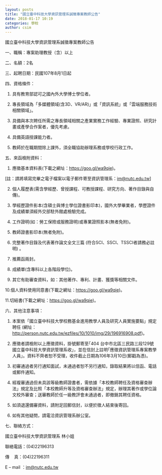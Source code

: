 ```yaml
---
layout: posts
title: "國立臺中科技大學資訊管理系誠徵專案教師公告"
date: 2018-01-17 10:19
categories: 學校
author: csim
---
```


國立臺中科技大學資訊管理系誠徵專案教師公告

一、職稱：專案助理教授（含）以上

二、名額：2名

三、起聘日期：民國107年8月1日起

四、資格條件：

1. 具有教育部認可之國內外大學博士學位者。

2. 專長領域為「多媒體領域(含3D、VR/AR)」或「資訊系統」或「雲端服務技術相關領域」。

3. 具備與本次聘任所需之專長領域相關之產業實務工作經驗、專業證照、研究計畫或產學合作案者，優先考慮。

4. 具備英語授課能力者。

5. 教師於在職期間除上課外，須全職協助辦理系務或學校行政工作。

五、來函檢附資料：

1. 應徵基本資料表(下載之網址：https://goo.gl/wa9qie)。

[註：請將填寫完畢之電子檔案以電子郵件寄至資訊管理系：im@nutc.edu.tw]

2. 個人履歷表(需含學經歷、曾授課程、可教授課程、研究方向、著作目錄與自傳)。

3. 學經歷證件影本(含碩士與博士學位證書影印本)，國外大學畢業者，學歷證件及成績單須經外交部駐外館處檢驗完成。

4. 工作證明(如：勞工保險或服務證明)或專業證照影本(無者免附)。

5. 教師證書影印本(無者免附)。

6. 完整著作目錄及代表著作論文全文三篇 (符合SCI、SSCI、TSSCI者請務必註明) 。

7. 推薦函兩封。

8. 成績單(含專科以上各階段學位)。

9. 其它有助審查資料，如：其他著作、專利、計畫、獲獎等相關文件。

10.個人資料使用同意書(下載之網址：https://goo.gl/wa9qie)。

11.切結書(下載之網址：https://goo.gl/wa9qie)。

六、其他注意事項：

1. 本案依「國立臺中科技大學校務基金進用教學人員及研究人員實施要點」規定聘任 (網址：http://person.nutc.edu.tw/ezfiles/10/1010/img/29/196916908.pdf)。

2. 應徵者請檢附以上應徵資料，掛號郵寄至｢404 台中市北區三民路三段129號 國立臺中科技大學資訊管理系收｣，並在信封上註明｢應徵資訊管理系專案教學人員｣。資料不齊者恕不受理，收件截止日期為106年3月10日(郵戳為憑)。

3. 初審通過者另行通知面試，未通過者恕不另行通知，錄取結果將以信函、電話或郵件通知。

4. 經複審通過但未具該等級教師證書者，需依據「本校教師聘任及資格審查辦法」規定及比照「本校教師升等及資格審查辦法」規定，辦理其著作或學位論文校外審查；送審教師於任一級教評會未通過者，即撤銷其聘任資格。

5. 如須退還備審資料，請附足回郵信封，以便於徵人結束後寄回。

6. 如有其他疑問，請電洽資訊管理系辦公室。

七、聯絡方式：

國立臺中科技大學資訊管理系 林小姐

聯絡電話：(04)22196313

傳    真：(04)22196311

E – mail ：im@nutc.edu.tw
